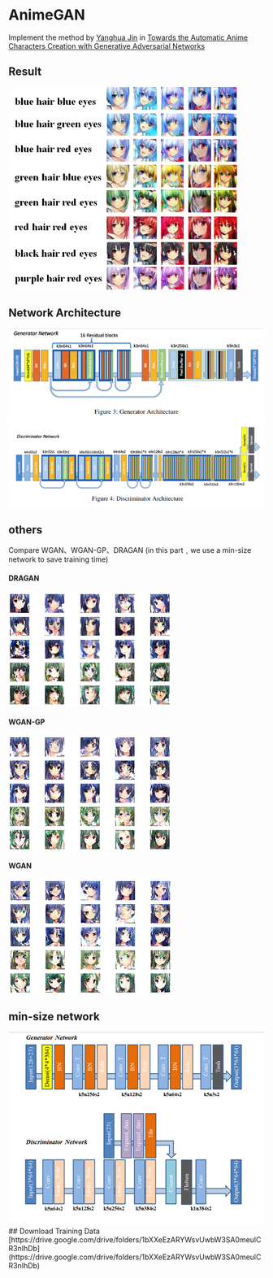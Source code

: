 # AnimeGAN
Implement the method by [Yanghua Jin](https://arxiv.org/abs/1708.05509) in [Towards the Automatic Anime Characters Creation
with Generative Adversarial Networks](https://arxiv.org/pdf/1708.05509.pdf)

## Result
<img width="450" height="400" src="https://github.com/ReuiYan-Lin/MLDS/blob/master/AnimeGAN/img/generator_img.png"/>

## Network Architecture
![alt text](https://github.com/ReuiYan-Lin/MLDS/blob/master/AnimeGAN/img/generator.png)
![alt text](https://github.com/ReuiYan-Lin/MLDS/blob/master/AnimeGAN/img/discriminator.png)

## others
Compare WGAN、WGAN-GP、DRAGAN (in this part﹐we use a min-size network to save training time)
#### DRAGAN
![alt text](https://github.com/ReuiYan-Lin/MLDS/blob/master/AnimeGAN/img/DRAGAN.gif)
#### WGAN-GP
![alt text](https://github.com/ReuiYan-Lin/MLDS/blob/master/AnimeGAN/img/WGAN_GP.gif)
#### WGAN
![alt text](https://github.com/ReuiYan-Lin/MLDS/blob/master/AnimeGAN/img/WGAN.gif)

## min-size network
<img width="520" height="380" src="https://github.com/ReuiYan-Lin/MLDS/blob/master/AnimeGAN/img/min_size_network.png"/>
## Download Training Data
[https://drive.google.com/drive/folders/1bXXeEzARYWsvUwbW3SA0meulCR3nIhDb](https://drive.google.com/drive/folders/1bXXeEzARYWsvUwbW3SA0meulCR3nIhDb)
